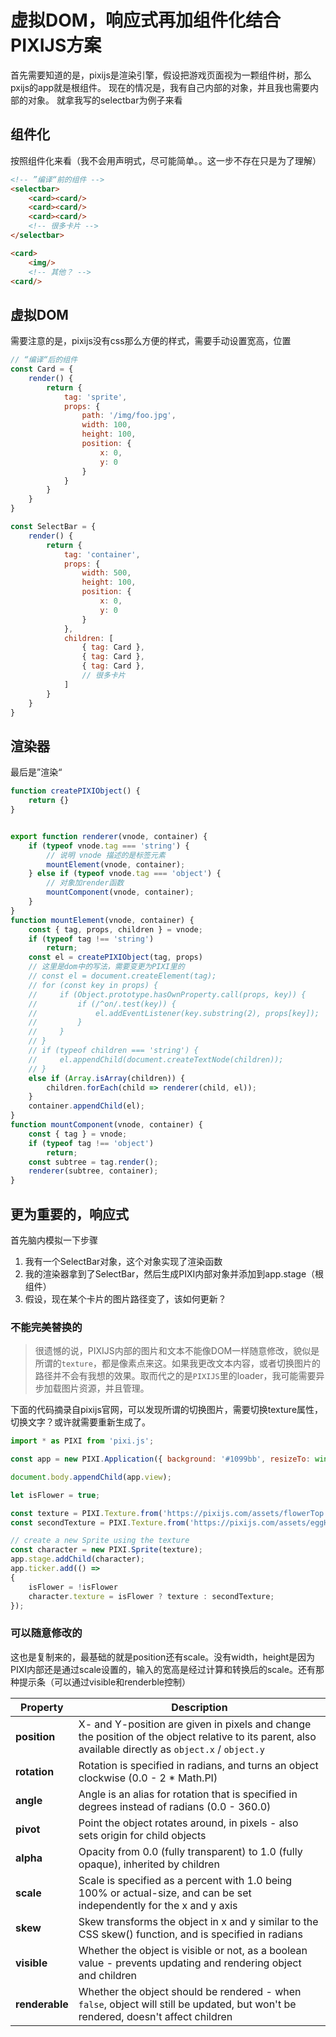 # 虚拟DOM，响应式再加组件化结合PIXIJS方案
首先需要知道的是，pixijs是渲染引擎，假设把游戏页面视为一颗组件树，那么pxijs的app就是根组件。
现在的情况是，我有自己内部的对象，并且我也需要内部的对象。
就拿我写的selectbar为例子来看
## 组件化
按照组件化来看（我不会用声明式，尽可能简单。。这一步不存在只是为了理解）
```html
<!-- ”编译“前的组件 -->
<selectbar>
    <card><card/>
    <card><card/>
    <card><card/>
    <!-- 很多卡片 -->
</selectbar>

<card>
    <img/>
    <!-- 其他？ -->
<card/>
```
## 虚拟DOM
需要注意的是，pixijs没有css那么方便的样式，需要手动设置宽高，位置

```javascript
// “编译“后的组件
const Card = {
    render() {
        return {
            tag: 'sprite',
            props: {
                path: '/img/foo.jpg',
                width: 100,
                height: 100,
                position: {
                    x: 0,
                    y: 0
                }
            }
        }
    }
}

const SelectBar = {
    render() {
        return {
            tag: 'container',
            props: {
                width: 500,
                height: 100,
                position: {
                    x: 0,
                    y: 0
                }
            },
            children: [
                { tag: Card },
                { tag: Card },
                { tag: Card },
                // 很多卡片
            ]
        }
    }
}
```
## 渲染器
最后是”渲染“

```javascript
function createPIXIObject() {
    return {}
}


export function renderer(vnode, container) {
    if (typeof vnode.tag === 'string') {
        // 说明 vnode 描述的是标签元素
        mountElement(vnode, container);
    } else if (typeof vnode.tag === 'object') {
        // 对象加render函数
        mountComponent(vnode, container);
    }
}
function mountElement(vnode, container) {
    const { tag, props, children } = vnode;
    if (typeof tag !== 'string')
        return;
    const el = createPIXIObject(tag, props)
    // 这里是dom中的写法，需要变更为PIXI里的
    // const el = document.createElement(tag);
    // for (const key in props) {
    //     if (Object.prototype.hasOwnProperty.call(props, key)) {
    //         if (/^on/.test(key)) {
    //             el.addEventListener(key.substring(2), props[key]);
    //         }
    //     }
    // }
    // if (typeof children === 'string') {
    //     el.appendChild(document.createTextNode(children));
    // }
    else if (Array.isArray(children)) {
        children.forEach(child => renderer(child, el));
    }
    container.appendChild(el);
}
function mountComponent(vnode, container) {
    const { tag } = vnode;
    if (typeof tag !== 'object')
        return;
    const subtree = tag.render();
    renderer(subtree, container);
}
```
## 更为重要的，响应式
首先脑内模拟一下步骤
1. 我有一个SelectBar对象，这个对象实现了渲染函数
2. 我的渲染器拿到了SelectBar，然后生成PIXI内部对象并添加到app.stage（根组件）
3. 假设，现在某个卡片的图片路径变了，该如何更新？

### 不能完美替换的

> 很遗憾的说，PIXIJS内部的图片和文本不能像DOM一样随意修改，貌似是所谓的`texture`，都是像素点来这。如果我更改文本内容，或者切换图片的路径并不会有我想的效果。取而代之的是`PIXIJS`里的loader，我可能需要异步加载图片资源，并且管理。

下面的代码摘录自pixijs官网，可以发现所谓的切换图片，需要切换texture属性，切换文字？或许就需要重新生成了。


```javascript
import * as PIXI from 'pixi.js';

const app = new PIXI.Application({ background: '#1099bb', resizeTo: window });

document.body.appendChild(app.view);

let isFlower = true;

const texture = PIXI.Texture.from('https://pixijs.com/assets/flowerTop.png');
const secondTexture = PIXI.Texture.from('https://pixijs.com/assets/eggHead.png');

// create a new Sprite using the texture
const character = new PIXI.Sprite(texture);
app.stage.addChild(character);
app.ticker.add(() =>
{
    isFlower = !isFlower
    character.texture = isFlower ? texture : secondTexture;
});
```

### 可以随意修改的

这也是复制来的，最基础的就是position还有scale。没有width，height是因为PIXI内部还是通过scale设置的，输入的宽高是经过计算和转换后的scale。还有那种提示条（可以通过visible和renderble控制）

| Property       | Description                                                  |
| -------------- | ------------------------------------------------------------ |
| **position**   | X- and Y-position are given in pixels and change the position of the object relative to its parent, also available directly as `object.x` / `object.y` |
| **rotation**   | Rotation is specified in radians, and turns an object clockwise (0.0 - 2 * Math.PI) |
| **angle**      | Angle is an alias for rotation that is specified in degrees instead of radians (0.0 - 360.0) |
| **pivot**      | Point the object rotates around, in pixels - also sets origin for child objects |
| **alpha**      | Opacity from 0.0 (fully transparent) to 1.0 (fully opaque), inherited by children |
| **scale**      | Scale is specified as a percent with 1.0 being 100% or actual-size, and can be set independently for the x and y axis |
| **skew**       | Skew transforms the object in x and y similar to the CSS skew() function, and is specified in radians |
| **visible**    | Whether the object is visible or not, as a boolean value - prevents updating and rendering object and children |
| **renderable** | Whether the object should be rendered - when `false`, object will still be updated, but won't be rendered, doesn't affect children |

